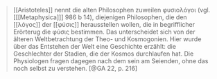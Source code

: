 > [[Aristoteles]] nennt die alten Philosophen zuweilen φυσιολόγοι (vgl. \[[[Metaphysica]]\] 986 b 14), diejenigen Philosophen, die den [[λόγος]] der [[φύσις]] herausstellen wollen, die in begrifflicher Erörterug die φύσις bestimmen. Das unterscheidet sich von der älteren Weltbetrachtung der Theo- und Kosmogonien. Hier wurde über das Entstehen der Welt eine Geschichte erzählt: die Geschlechter der Stadien, die der Kosmos durchlaufen hat. Die Physiologen fragen dagegen nach dem sein am Seienden, ohne das noch selbst zu verstehen. [@GA 22, p. 216]